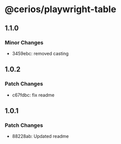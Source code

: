 # @cerios/playwright-table

## 1.1.0

### Minor Changes

- 3459ebc: removed casting

## 1.0.2

### Patch Changes

- c67fdbc: fix readme

## 1.0.1

### Patch Changes

- 88228ab: Updated readme
